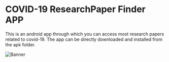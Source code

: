 # COVID-19 ResearchPaper Finder APP
This is an android app through which you can access most research papers related to covid-19. 
The app can be directly downloaded and installed from the apk folder.

![Banner]("https://i.ibb.co/frtrd5g/Feature-Graphic-XORsearch.png")
